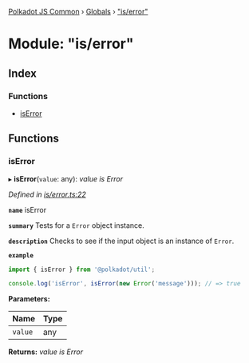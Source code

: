 [Polkadot JS Common](../README.md) › [Globals](../globals.md) › ["is/error"](_is_error_.md)

# Module: "is/error"

## Index

### Functions

* [isError](_is_error_.md#iserror)

## Functions

###  isError

▸ **isError**(`value`: any): *value is Error*

*Defined in [is/error.ts:22](https://github.com/polkadot-js/common/blob/f68294c4/packages/util/src/is/error.ts#L22)*

**`name`** isError

**`summary`** Tests for a `Error` object instance.

**`description`** 
Checks to see if the input object is an instance of `Error`.

**`example`** 
<BR>

```javascript
import { isError } from '@polkadot/util';

console.log('isError', isError(new Error('message'))); // => true
```

**Parameters:**

Name | Type |
------ | ------ |
`value` | any |

**Returns:** *value is Error*
